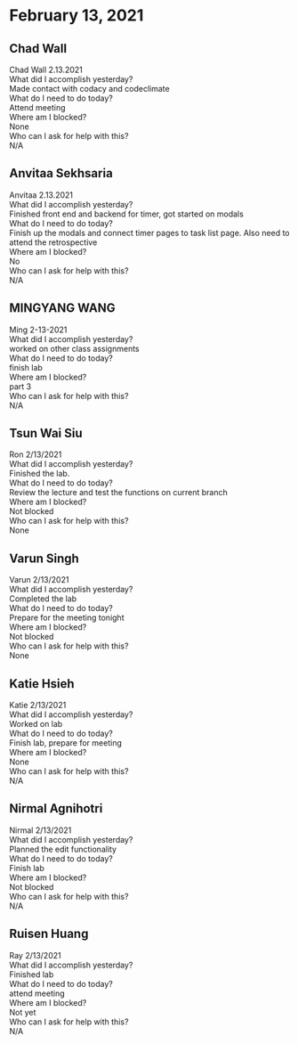 # February 13, 2021

## Chad Wall
Chad Wall 2.13.2021\
What did I accomplish yesterday?\
Made contact with codacy and codeclimate\
What do I need to do today?\
Attend meeting\
Where am I blocked?\
None\
Who can I ask for help with this?\
N/A

## Anvitaa Sekhsaria
Anvitaa 2.13.2021\
What did I accomplish yesterday?\
Finished front end and backend for timer, got started on modals\
What do I need to do today?\
Finish up the modals and connect timer pages to task list page. Also need to attend the retrospective\
Where am I blocked?\
No\
Who can I ask for help with this?\
N/A

## MINGYANG WANG 
Ming 2-13-2021\
 What did I accomplish yesterday?\
worked on other class assignments\
 What do I need to do today?\
finish lab\
 Where am I blocked?\
part 3\
 Who can I ask for help with this?\
N/A

## Tsun Wai Siu
Ron 2/13/2021\
    What did I accomplish yesterday?\
Finished the lab.\
    What do I need to do today?\
Review the lecture and test the functions on current branch\
    Where am I blocked?\
Not blocked\
    Who can I ask for help with this?\
None

## Varun Singh 
Varun 2/13/2021\
    What did I accomplish yesterday?\
Completed the lab\
    What do I need to do today?\
Prepare for the meeting tonight\
    Where am I blocked?\
Not blocked\
    Who can I ask for help with this?\
None

## Katie Hsieh
Katie 2/13/2021\
What did I accomplish yesterday?\
Worked on lab\
What do I need to do today?\
Finish lab, prepare for meeting\
Where am I blocked?\
None\
Who can I ask for help with this?\
N/A

## Nirmal Agnihotri
Nirmal 2/13/2021\
What did I accomplish yesterday?\
Planned the edit functionality\
What do I need to do today?\
Finish lab\
Where am I blocked?\
Not blocked\
Who can I ask for help with this?\
N/A

## Ruisen Huang 
Ray 2/13/2021\
 What did I accomplish yesterday?\
Finished lab\
 What do I need to do today?\
attend meeting\
 Where am I blocked?\
Not yet\
 Who can I ask for help with this?\
N/A
